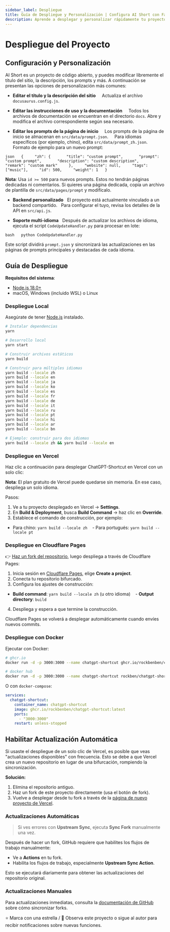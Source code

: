 ```yaml
---
sidebar_label: Despliegue
title: Guía de Despliegue y Personalización | Configura AI Short con Facilidad
description: Aprende a desplegar y personalizar rápidamente tu proyecto AI Short. Esta guía cubre Vercel, Cloudflare, Docker y el despliegue local, además de cómo editar contenido y habilitar las actualizaciones automáticas.
---
```


# Despliegue del Proyecto

## Configuración y Personalización

AI Short es un proyecto de código abierto, y puedes modificar libremente el título del sitio, la descripción, los prompts y más. A continuación se presentan las opciones de personalización más comunes:

- **Editar el título y la descripción del sitio**  
    Actualiza el archivo `docusaurus.config.js`.

- **Editar las instrucciones de uso y la documentación**  
    Todos los archivos de documentación se encuentran en el directorio `docs`. Abre y modifica el archivo correspondiente según sea necesario.

- **Editar los prompts de la página de inicio**  
    Los prompts de la página de inicio se almacenan en `src/data/prompt.json`.  
    Para idiomas específicos (por ejemplo, chino), edita `src/data/prompt_zh.json`.  
    Formato de ejemplo para un nuevo prompt:

`json
  {
    "zh": {
      "title": "custom prompt",
      "prompt": "custom prompt",
      "description": "custom description",
      "remark": "custom mark"
    },
    "website": null,
    "tags": ["music"],
    "id": 500,
    "weight": 1
  }
  `

**Nota**: Usa `id >= 500` para nuevos prompts. Estos no tendrán páginas dedicadas ni comentarios.
Si quieres una página dedicada, copia un archivo de plantilla de `src/data/pages/prompt` y modifícalo.

- **Backend personalizado**
    El proyecto está actualmente vinculado a un backend compartido.
    Para configurar el tuyo, revisa los detalles de la API en `src/api.js`.

- **Soporte multi-idioma**
    Después de actualizar los archivos de idioma, ejecuta el script `CodeUpdateHandler.py` para procesar en lote:

`bash
  python CodeUpdateHandler.py
  `

Este script dividirá `prompt.json` y sincronizará las actualizaciones en las páginas de prompts principales y destacadas de cada idioma.

## Guía de Despliegue

**Requisitos del sistema**:

- [Node.js 18.0+](https://nodejs.org/)
- macOS, Windows (incluido WSL) o Linux

### Despliegue Local

Asegúrate de tener [Node.js](https://nodejs.org/) instalado.

```bash
# Instalar dependencias
yarn

# Desarrollo local
yarn start

# Construir archivos estáticos
yarn build

# Construir para múltiples idiomas
yarn build --locale zh
yarn build --locale en
yarn build --locale ja
yarn build --locale ko
yarn build --locale es
yarn build --locale fr
yarn build --locale de
yarn build --locale it
yarn build --locale ru
yarn build --locale pt
yarn build --locale hi
yarn build --locale ar
yarn build --locale bn

# Ejemplo: construir para dos idiomas
yarn build --locale zh && yarn build --locale en
```

### Despliegue en Vercel

Haz clic a continuación para desplegar ChatGPT-Shortcut en Vercel con un solo clic:

[](https://vercel.com/new/clone?repository-url=https%3A%2F%2Fgithub.com%2Frockbenben%2FChatGPT-Shortcut%2Ftree%2Fmain)

**Nota**: El plan gratuito de Vercel puede quedarse sin memoria. En ese caso, despliega un solo idioma.

Pasos:

1.  Ve a tu proyecto desplegado en Vercel → **Settings**.
2.  En **Build & Deployment**, busca **Build Command** → haz clic en **Override**.
3.  Establece el comando de construcción, por ejemplo:

- Para chino: `yarn build --locale zh`
   - Para portugués: `yarn build --locale pt`

### Despliegue en Cloudflare Pages

👉 [Haz un fork del repositorio](https://github.com/rockbenben/ChatGPT-Shortcut/fork), luego despliega a través de Cloudflare Pages:

1.  Inicia sesión en [Cloudflare Pages](https://pages.cloudflare.com/), elige **Create a project**.
2.  Conecta tu repositorio bifurcado.
3.  Configura los ajustes de construcción:

- **Build command**: `yarn build --locale zh` (u otro idioma)
   - **Output directory**: `build`

4.  Despliega y espera a que termine la construcción.

Cloudflare Pages se volverá a desplegar automáticamente cuando envíes nuevos commits.

### Despliegue con Docker

Ejecutar con Docker:

```bash
# ghcr.io
docker run -d -p 3000:3000 --name chatgpt-shortcut ghcr.io/rockbenben/chatgpt-shortcut:latest

# docker hub
docker run -d -p 3000:3000 --name chatgpt-shortcut rockben/chatgpt-shortcut:latest
```

O con `docker-compose`:

```yml
services:
  chatgpt-shortcut:
    container_name: chatgpt-shortcut
    image: ghcr.io/rockbenben/chatgpt-shortcut:latest
    ports:
      - "3000:3000"
    restart: unless-stopped
```

## Habilitar Actualización Automática

Si usaste el despliegue de un solo clic de Vercel, es posible que veas "actualizaciones disponibles" con frecuencia.
Esto se debe a que Vercel crea un nuevo repositorio en lugar de una bifurcación, rompiendo la sincronización.

**Solución:**

1.  Elimina el repositorio antiguo.
2.  Haz un fork de este proyecto directamente (usa el botón de fork).
3.  Vuelve a desplegar desde tu fork a través de la [página de nuevo proyecto de Vercel](https://vercel.com/new).

### Actualizaciones Automáticas

> Si ves errores con **Upstream Sync**, ejecuta **Sync Fork** manualmente una vez.

Después de hacer un fork, GitHub requiere que habilites los flujos de trabajo manualmente:

- Ve a **Actions** en tu fork.
- Habilita los flujos de trabajo, especialmente **Upstream Sync Action**.

Esto se ejecutará diariamente para obtener las actualizaciones del repositorio original.

### Actualizaciones Manuales

Para actualizaciones inmediatas, consulta la [documentación de GitHub](https://docs.github.com/en/pull-requests/collaborating-with-pull-requests/working-with-forks/syncing-a-fork) sobre cómo sincronizar forks.

⭐ Marca con una estrella / 👀 Observa este proyecto o sigue al autor para recibir notificaciones sobre nuevas funciones.
